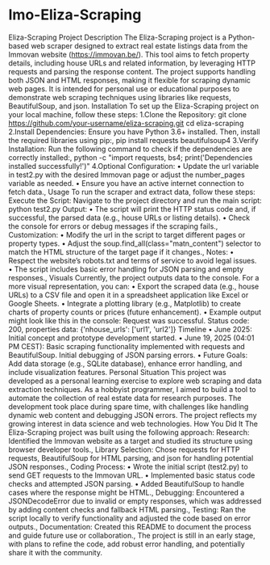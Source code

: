# Imo-Eliza-Scraping
Eliza-Scraping Project
Description
The Eliza-Scraping project is a Python-based web scraper designed to extract real estate listings data from the Immovan website (https://immovan.be/). This tool aims to fetch property details, including house URLs and related information, by leveraging HTTP requests and parsing the response content. The project supports handling both JSON and HTML responses, making it flexible for scraping dynamic web pages. It is intended for personal use or educational purposes to demonstrate web scraping techniques using libraries like requests, BeautifulSoup, and json.
Installation
To set up the Eliza-Scraping project on your local machine, follow these steps:
1.Clone the Repository:
git clone https://github.com/your-username/eliza-scraping.git
cd eliza-scraping
2.Install Dependencies: Ensure you have Python 3.6+ installed. Then, install the required libraries using pip:,
pip install requests beautifulsoup4
3.Verify Installation: Run the following command to check if the dependencies are correctly installed:,
python -c "import requests, bs4; print('Dependencies installed successfully!')"
4.Optional Configuration:
•  Update the url variable in test2.py with the desired Immovan page or adjust the number_pages variable as needed.
•  Ensure you have an active internet connection to fetch data.,
Usage
To run the scraper and extract data, follow these steps:
Execute the Script: Navigate to the project directory and run the main script:
python test2.py
Output:
•  The script will print the HTTP status code and, if successful, the parsed data (e.g., house URLs or listing details).
•  Check the console for errors or debug messages if the scraping fails.,
Customization:
•  Modify the url in the script to target different pages or property types.
•  Adjust the soup.find_all(class="matn_content") selector to match the HTML structure of the target page if it changes.,
Notes:
•  Respect the website’s robots.txt and terms of service to avoid legal issues.
•  The script includes basic error handling for JSON parsing and empty responses.,
Visuals
Currently, the project outputs data to the console. For a more visual representation, you can:
•  Export the scraped data (e.g., house URLs) to a CSV file and open it in a spreadsheet application like Excel or Google Sheets.
•  Integrate a plotting library (e.g., Matplotlib) to create charts of property counts or prices (future enhancement).
•  Example output might look like this in the console:
Request was successful.
Status code: 200, properties data: {'nhouse_urls': ['url1', 'url2']}
Timeline
•  June 2025: Initial concept and prototype development started.
•  June 19, 2025 (04:01 PM CEST): Basic scraping functionality implemented with requests and BeautifulSoup. Initial debugging of JSON parsing errors.
•  Future Goals: Add data storage (e.g., SQLite database), enhance error handling, and include visualization features.
Personal Situation
This project was developed as a personal learning exercise to explore web scraping and data extraction techniques. As a hobbyist programmer, I aimed to build a tool to automate the collection of real estate data for research purposes. The development took place during spare time, with challenges like handling dynamic web content and debugging JSON errors. The project reflects my growing interest in data science and web technologies.
How You Did It
The Eliza-Scraping project was built using the following approach:
Research: Identified the Immovan website as a target and studied its structure using browser developer tools.,
Library Selection: Chose requests for HTTP requests, BeautifulSoup for HTML parsing, and json for handling potential JSON responses.,
Coding Process:
•  Wrote the initial script (test2.py) to send GET requests to the Immovan URL.
•  Implemented basic status code checks and attempted JSON parsing.
•  Added BeautifulSoup to handle cases where the response might be HTML.,
Debugging: Encountered a JSONDecodeError due to invalid or empty responses, which was addressed by adding content checks and fallback HTML parsing.,
Testing: Ran the script locally to verify functionality and adjusted the code based on error outputs.,
Documentation: Created this README to document the process and guide future use or collaboration.,
The project is still in an early stage, with plans to refine the code, add robust error handling, and potentially share it with the community.